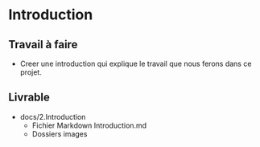 # Introduction

## Travail à faire
- Creer une introduction qui explique le travail que nous ferons dans ce projet.

## Livrable
- docs/2.Introduction
  - Fichier Markdown Introduction.md
  - Dossiers images
